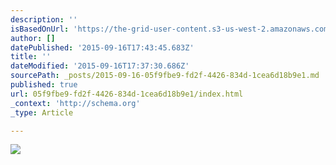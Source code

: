 ```yaml
---
description: ''
isBasedOnUrl: 'https://the-grid-user-content.s3-us-west-2.amazonaws.com/62de8f75-cfd3-4766-9860-1dd47cd926e8.JPG'
author: []
datePublished: '2015-09-16T17:43:45.683Z'
title: ''
dateModified: '2015-09-16T17:37:30.686Z'
sourcePath: _posts/2015-09-16-05f9fbe9-fd2f-4426-834d-1cea6d18b9e1.md
published: true
url: 05f9fbe9-fd2f-4426-834d-1cea6d18b9e1/index.html
_context: 'http://schema.org'
_type: Article

---
```

![](https://the-grid-user-content.s3-us-west-2.amazonaws.com/62de8f75-cfd3-4766-9860-1dd47cd926e8.JPG)
